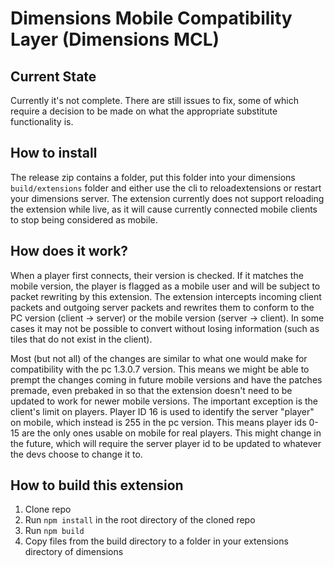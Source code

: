 # Dimensions Mobile Compatibility Layer (Dimensions MCL)
## Current State
Currently it's not complete. There are still issues to fix, some of which require a decision to be made on what the appropriate substitute functionality is.

## How to install
The release zip contains a folder, put this folder into your dimensions ``build/extensions`` folder and either use the cli to reloadextensions or restart your dimensions server. The extension currently does not support reloading the extension while live, as it will cause currently connected mobile clients to stop being considered as mobile.

## How does it work?
When a player first connects, their version is checked. If it matches the mobile version, the player is flagged as a mobile user and will be subject to packet rewriting by this extension. The extension intercepts incoming client packets and outgoing server packets and rewrites them to conform to the PC version (client -> server) or the mobile version (server -> client). In some cases it may not be possible to convert without losing information (such as tiles that do not exist in the client).

Most (but not all) of the changes are similar to what one would make for compatibility with the pc 1.3.0.7 version. This means we might be able to prempt the changes coming in future mobile versions and have the patches premade, even prebaked in so that the extension doesn't need to be updated to work for newer mobile versions. The important exception is the client's limit on players. Player ID 16 is used to identify the server "player" on mobile, which instead is 255 in the pc version. This means player ids 0-15 are the only ones usable on mobile for real players. This might change in the future, which will require the server player id to be updated to whatever the devs choose to change it to.

## How to build this extension
1. Clone repo
2. Run ``npm install`` in the root directory of the cloned repo
3. Run ``npm build``
4. Copy files from the build directory to a folder in your extensions directory of dimensions
